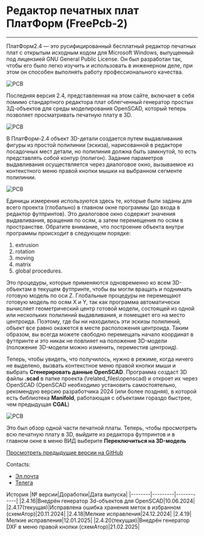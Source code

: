 # Редактор печатных плат ПлатФорм (FreePcb-2)

*** 


ПлатФорм2.4 — это русифицированный бесплатный редактор печатных плат с открытым исходным кодом для Microsoft Windows, выпущенный под лицензией GNU General Public License. Он был разработан так, чтобы его было легко изучить и использовать в инженерном деле, при этом он способен выполнять работу профессионального качества.

![PCB](https://github.com/Duxah/FreePCB-2/blob/master/pictures/Driver.png)

Последняя версия 2.4, представленная на этом сайте, включает в себя помимо стандартного редактора плат облегченный генератор простых 3Д-объектов для среды моделирования OpenSCAD, который теперь позволяет просматривать печатную плату в 3D.

![PCB](https://github.com/Duxah/FreePCB-2/blob/master/pictures/3D.png)

В ПлатФорм-2.4 объект 3D-детали создается путем выдавливания фигуры из простой полилинии (эскиза), нарисованной в редакторе посадочных мест детали, но полилиния должна быть замкнутой, то есть представлять собой контур (полигон). Задание параметров выдавливания осуществляется через диалоговое окно, вызываемое из контекстного меню правой кнопки мышки на выбранном сегменте полилинии.

![PCB](https://github.com/Duxah/FreePCB-2/blob/master/pictures/scad_dlg.png)

Единицы измерения используются здесь те, которые были заданы для всего проекта (глобально) в главном окне программы (до входа в редактор футпринтов). Это диалоговое окно содержит значения выдавливания, вращения по осям, а затем перемещения по осям в пространстве. Обратите внимание, что построение объекта внутри программы происходит в следующем порядке:

1) extrusion
2) rotation
3) moving
4) matrix
5) global procedures.

Это процедуры, которые применяются одновременно ко всем 3D-объектам в текущем футпринте, чтобы вы могли вращать и поднимать готовую модель по оси Z. Глобальные процедуры не перемещают готовую модель по осям X и Y, так как программа автоматически вычисляет геометрический центр готовой модели, состоящей из одной или нескольких полилиний выдавливания, и помещает его на место центроида. Поэтому, где бы ни находились эти эскизы полилиний, объект все равно окажется в месте расположения центроида. Таким образом, вы всегда можете свободно перемещать начало координат в футпринте и это никак не повлияет на положение 3D-модели (положение 3D-модели можно изменить, переместив центроид).

Теперь, чтобы увидеть, что получилось, нужно в режиме, когда ничего не выделено, вызвать контекстное меню правой кнопки мыши и выбрать **Сгенерировать данные OpenSCAD**. Программа создаст 3D файлы **.scad** в папке проекта (\related_files\openscad) и откроет их через OpenSCAD (OpenSCAD необходимо установить самостоятельно, рекомендую версию разработчика 2024 (или более поздняя), в которой есть библиотека **Manifold**, работающая с объектами гораздо быстрее, чем предыдущая **CGAL**)

![PCB](https://github.com/Duxah/FreePCB-2/blob/master/pictures/scad_1.png)

Это был обзор одной части печатной платы. Теперь, чтобы просмотреть всю печатную плату в 3D, выйдите из редактора футпринтов и в главном окне в меню ВИД выберите **Переключиться на 3D-модель**

[Просмотреть предыдущие версии на GitHub](https://github.com/Duxah/FreePCB-2)

Contacts: 
- [Эл.почта](mailto:info@niconson.com)
- [Телега](https://www.t.me/niconson)

История
|№ версии|Доработки|Дата выпуска|
|--------|---------|------------|
|2.4.16|Внедрён генератор 3d-объектов для OpenSCAD|10.06.2024|
|2.4.17(текущая)|Исправлена ошибка хранения меток в избранном (схемАтор)|20.11.2024|
|2.4.18|Мелкие исправления|24.12.2024|
|2.4.19|Мелкие исправления|12.01.2025|
|2.4.20(текущая)|Внедрён генератор DXF в меню правой кнопки (схемАтор)|21.02.2025|

